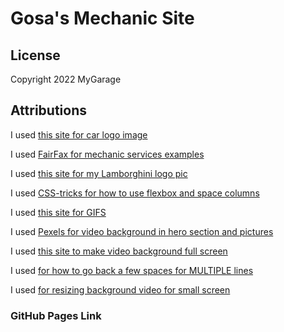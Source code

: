 # Gosa's Mechanic Site

## License
Copyright 2022 MyGarage

## Attributions
I used [this site for car logo image](https://www.subpng.com/png-pijn5j/)

I used [FairFax for mechanic services examples](https://www.fairfaxautorepair.com/our-services)

I used [this site for my Lamborghini logo pic](https://www.pexels.com/photo/photo-of-black-lamborghini-3802510/)

I used [CSS-tricks for how to use flexbox and space columns](https://css-tricks.com/snippets/css/a-guide-to-flexbox/)

I used [this site for GIFS](https://giphy.com/gifs/bbcamerica-top-gear-matt-leblanc-51Y18CP5ET2jhHk88Y)

I used [Pexels for video background in hero section and pictures](https://www.pexels.com/video/car-tires-competition-smoke-4568863/)

I used [this site to make video background full screen](https://www.labnol.org/code/19651-background-video-css)

I used [for how to go back a few spaces for MULTIPLE lines](https://stackoverflow.com/questions/47903209/how-to-shift-a-block-of-code-left-right-by-one-space-in-vscode/53463975)

I used [for resizing background video for small screen](https://www.youtube.com/watch?v=emL9dkijfZY)

 
### GitHub Pages Link
